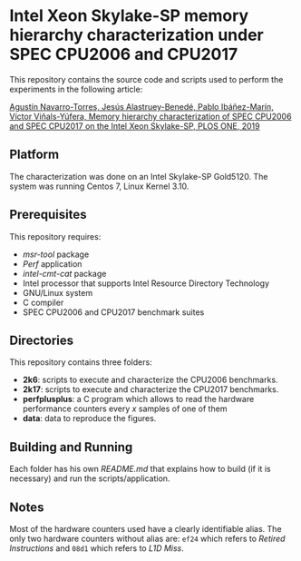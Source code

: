 # Intel Xeon Skylake-SP memory hierarchy characterization under SPEC CPU2006 and CPU2017

This repository contains the source code and scripts used to perform the experiments in the following article:

[Agustín Navarro-Torres, Jesús Alastruey-Benedé, Pablo Ibáñez-Marín, Víctor Viñals-Yúfera, Memory hierarchy characterization of SPEC CPU2006 and SPEC CPU2017 on the Intel Xeon Skylake-SP, PLOS ONE, 2019](https://journals.plos.org/plosone/article?id=10.1371/journal.pone.0220135)


## Platform

The characterization was done on an Intel Skylake-SP Gold5120.
The system was running Centos 7, Linux Kernel 3.10.


## Prerequisites

This repository requires:
* _msr-tool_ package
* _Perf_ application
* _intel-cmt-cat_ package
* Intel processor that supports Intel Resource Directory Technology
* GNU/Linux system
* C compiler
* SPEC CPU2006 and CPU2017 benchmark suites

## Directories

This repository contains three folders:
* **2k6**: scripts to execute and characterize the CPU2006 benchmarks.
* **2k17**: scripts to execute and characterize the CPU2017 benchmarks.
* **perfplusplus**: a C program which allows to read the hardware performance 
  counters every *x* samples of one of them
* **data**: data to reproduce the figures.

## Building and Running

Each folder has his own _README.md_ that explains how to build (if it is 
necessary) and run the scripts/application.

## Notes

Most of the hardware counters used have a clearly identifiable alias. The only
two hardware counters without alias are: `ef24` which refers to *Retired
Instructions* and `08d1` which refers to *L1D Miss*.

